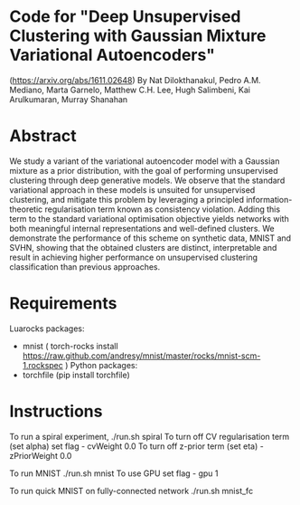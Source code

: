 # Code for "Deep Unsupervised Clustering with Gaussian Mixture Variational Autoencoders"
(https://arxiv.org/abs/1611.02648)
By
Nat Dilokthanakul, Pedro A.M. Mediano, Marta Garnelo, Matthew C.H. Lee, Hugh Salimbeni, Kai Arulkumaran, Murray Shanahan

# Abstract
We study a variant of the variational autoencoder model with a Gaussian mixture as a prior distribution, with the goal of performing unsupervised clustering through deep generative models. We observe that the standard variational approach in these models is unsuited for unsupervised clustering, and mitigate this problem by leveraging a principled information-theoretic regularisation term known as consistency violation. Adding this term to the standard variational optimisation objective yields networks with both meaningful internal representations and well-defined clusters. We demonstrate the performance of this scheme on synthetic data, MNIST and SVHN, showing that the obtained clusters are distinct, interpretable and result in achieving higher performance on unsupervised clustering classification than previous approaches.

# Requirements
Luarocks packages:
- mnist ( torch-rocks install https://raw.github.com/andresy/mnist/master/rocks/mnist-scm-1.rockspec )
Python packages:
- torchfile (pip install torchfile)

# Instructions

To run a spiral experiment,
./run.sh spiral 
To turn off CV regularisation term (set alpha)
set flag 
	\- cvWeight 0.0
To turn off z-prior term (set eta)
	\- zPriorWeight 0.0

To run MNIST
./run.sh mnist
To use GPU 
set flag
	\- gpu 1

To run quick MNIST on fully-connected network
./run.sh mnist_fc